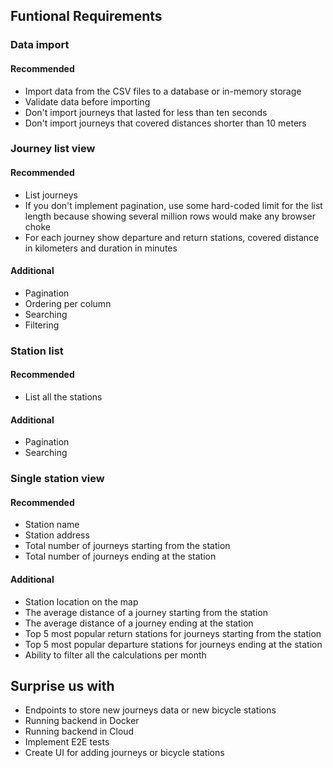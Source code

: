
## Funtional Requirements

### Data import

#### Recommended

* Import data from the CSV files to a database or in-memory storage
* Validate data before importing
* Don't import journeys that lasted for less than ten seconds
* Don't import journeys that covered distances shorter than 10 meters

### Journey list view

#### Recommended

* List journeys
* If you don't implement pagination, use some hard-coded limit for the list length because showing several million rows would make any browser choke
* For each journey show departure and return stations, covered distance in kilometers and duration in minutes

#### Additional

* Pagination
* Ordering per column
* Searching
* Filtering

### Station list

#### Recommended

* List all the stations

#### Additional

* Pagination
* Searching

### Single station view

#### Recommended

* Station name
* Station address
* Total number of journeys starting from the station
* Total number of journeys ending at the station

#### Additional
* Station location on the map
* The average distance of a journey starting from the station
* The average distance of a journey ending at the station
* Top 5 most popular return stations for journeys starting from the station
* Top 5 most popular departure stations for journeys ending at the station
* Ability to filter all the calculations per month

## Surprise us with

* Endpoints to store new journeys data or new bicycle stations
* Running backend in Docker
* Running backend in Cloud
* Implement E2E tests
* Create UI for adding journeys or bicycle stations
